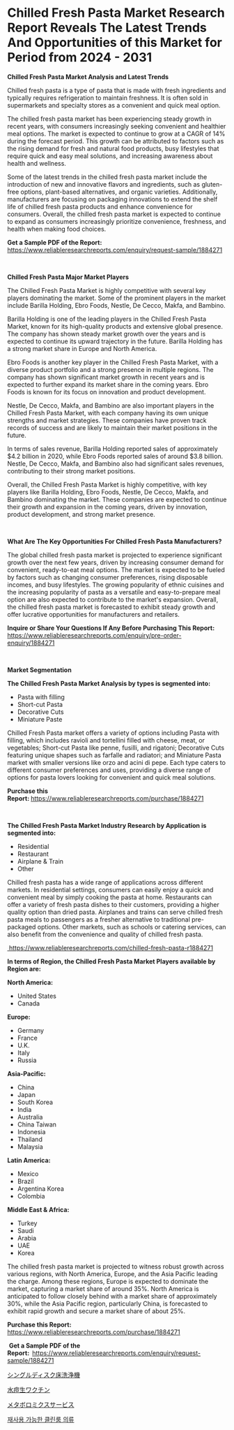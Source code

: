 <p><h1>Chilled Fresh Pasta Market Research Report Reveals The Latest Trends And Opportunities of this Market for Period from 2024 - 2031</h1></p><p><strong>Chilled Fresh Pasta Market Analysis and Latest Trends</strong></p>
<p><p>Chilled fresh pasta is a type of pasta that is made with fresh ingredients and typically requires refrigeration to maintain freshness. It is often sold in supermarkets and specialty stores as a convenient and quick meal option.</p><p>The chilled fresh pasta market has been experiencing steady growth in recent years, with consumers increasingly seeking convenient and healthier meal options. The market is expected to continue to grow at a CAGR of 14% during the forecast period. This growth can be attributed to factors such as the rising demand for fresh and natural food products, busy lifestyles that require quick and easy meal solutions, and increasing awareness about health and wellness.</p><p>Some of the latest trends in the chilled fresh pasta market include the introduction of new and innovative flavors and ingredients, such as gluten-free options, plant-based alternatives, and organic varieties. Additionally, manufacturers are focusing on packaging innovations to extend the shelf life of chilled fresh pasta products and enhance convenience for consumers. Overall, the chilled fresh pasta market is expected to continue to expand as consumers increasingly prioritize convenience, freshness, and health when making food choices.</p></p>
<p><strong>Get a Sample PDF of the Report:&nbsp;</strong> <a href="https://www.reliableresearchreports.com/enquiry/request-sample/1884271">https://www.reliableresearchreports.com/enquiry/request-sample/1884271</a></p>
<p>&nbsp;</p>
<p><strong>Chilled Fresh Pasta Major Market Players</strong></p>
<p><p>The Chilled Fresh Pasta Market is highly competitive with several key players dominating the market. Some of the prominent players in the market include Barilla Holding, Ebro Foods, Nestle, De Cecco, Makfa, and Bambino.</p><p>Barilla Holding is one of the leading players in the Chilled Fresh Pasta Market, known for its high-quality products and extensive global presence. The company has shown steady market growth over the years and is expected to continue its upward trajectory in the future. Barilla Holding has a strong market share in Europe and North America.</p><p>Ebro Foods is another key player in the Chilled Fresh Pasta Market, with a diverse product portfolio and a strong presence in multiple regions. The company has shown significant market growth in recent years and is expected to further expand its market share in the coming years. Ebro Foods is known for its focus on innovation and product development.</p><p>Nestle, De Cecco, Makfa, and Bambino are also important players in the Chilled Fresh Pasta Market, with each company having its own unique strengths and market strategies. These companies have proven track records of success and are likely to maintain their market positions in the future.</p><p>In terms of sales revenue, Barilla Holding reported sales of approximately $4.2 billion in 2020, while Ebro Foods reported sales of around $3.8 billion. Nestle, De Cecco, Makfa, and Bambino also had significant sales revenues, contributing to their strong market positions.</p><p>Overall, the Chilled Fresh Pasta Market is highly competitive, with key players like Barilla Holding, Ebro Foods, Nestle, De Cecco, Makfa, and Bambino dominating the market. These companies are expected to continue their growth and expansion in the coming years, driven by innovation, product development, and strong market presence.</p></p>
<p>&nbsp;</p>
<p><strong>What Are The Key Opportunities For Chilled Fresh Pasta Manufacturers?</strong></p>
<p><p>The global chilled fresh pasta market is projected to experience significant growth over the next few years, driven by increasing consumer demand for convenient, ready-to-eat meal options. The market is expected to be fueled by factors such as changing consumer preferences, rising disposable incomes, and busy lifestyles. The growing popularity of ethnic cuisines and the increasing popularity of pasta as a versatile and easy-to-prepare meal option are also expected to contribute to the market's expansion. Overall, the chilled fresh pasta market is forecasted to exhibit steady growth and offer lucrative opportunities for manufacturers and retailers.</p></p>
<p><strong>Inquire or Share Your Questions If Any Before Purchasing This Report:</strong> <a href="https://www.reliableresearchreports.com/enquiry/pre-order-enquiry/1884271">https://www.reliableresearchreports.com/enquiry/pre-order-enquiry/1884271</a></p>
<p>&nbsp;</p>
<p><strong>Market Segmentation</strong></p>
<p><strong>The Chilled Fresh Pasta Market Analysis by types is segmented into:</strong></p>
<p><ul><li>Pasta with filling</li><li>Short-cut Pasta</li><li>Decorative Cuts</li><li>Miniature Paste</li></ul></p>
<p><p>Chilled Fresh Pasta market offers a variety of options including Pasta with filling, which includes ravioli and tortellini filled with cheese, meat, or vegetables; Short-cut Pasta like penne, fusilli, and rigatoni; Decorative Cuts featuring unique shapes such as farfalle and radiatori; and Miniature Pasta market with smaller versions like orzo and acini di pepe. Each type caters to different consumer preferences and uses, providing a diverse range of options for pasta lovers looking for convenient and quick meal solutions.</p></p>
<p><strong>Purchase this Report:&nbsp;</strong><a href="https://www.reliableresearchreports.com/purchase/1884271">https://www.reliableresearchreports.com/purchase/1884271</a></p>
<p>&nbsp;</p>
<p><strong>The Chilled Fresh Pasta Market Industry Research by Application is segmented into:</strong></p>
<p><ul><li>Residential</li><li>Restaurant</li><li>Airplane & Train</li><li>Other</li></ul></p>
<p><p>Chilled fresh pasta has a wide range of applications across different markets. In residential settings, consumers can easily enjoy a quick and convenient meal by simply cooking the pasta at home. Restaurants can offer a variety of fresh pasta dishes to their customers, providing a higher quality option than dried pasta. Airplanes and trains can serve chilled fresh pasta meals to passengers as a fresher alternative to traditional pre-packaged options. Other markets, such as schools or catering services, can also benefit from the convenience and quality of chilled fresh pasta.</p></p>
<p><a href="https://www.reliableresearchreports.com/chilled-fresh-pasta-r1884271">&nbsp;https://www.reliableresearchreports.com/chilled-fresh-pasta-r1884271</a></p>
<p><strong>In terms of Region, the Chilled Fresh Pasta Market Players available by Region are:</strong></p>
<p>
    <p> <strong> North America: </strong>
        <ul>
            <li>United States</li>
            <li>Canada</li>
        </ul>
        </p> 
    <p> <strong> Europe: </strong>
        <ul>
            <li>Germany</li>
            <li>France</li>
            <li>U.K.</li>
            <li>Italy</li>
            <li>Russia</li>
        </ul>
        </p> 
    <p> <strong> Asia-Pacific: </strong>
        <ul>
            <li>China</li>
            <li>Japan</li>
            <li>South Korea</li>
            <li>India</li>
            <li>Australia</li>
            <li>China Taiwan</li>
            <li>Indonesia</li>
            <li>Thailand</li>
            <li>Malaysia</li>
        </ul>
        </p> 
    <p> <strong> Latin America: </strong>
        <ul>
            <li>Mexico</li>
            <li>Brazil</li>
            <li>Argentina Korea</li>
            <li>Colombia</li>
        </ul>
        </p> 
    <p> <strong> Middle East & Africa: </strong>
        <ul>
            <li>Turkey</li>
            <li>Saudi</li>
            <li>Arabia</li>
            <li>UAE</li>
            <li>Korea</li>
        </ul>
    </p>
    </p>
<p><p>The chilled fresh pasta market is projected to witness robust growth across various regions, with North America, Europe, and the Asia Pacific leading the charge. Among these regions, Europe is expected to dominate the market, capturing a market share of around 35%. North America is anticipated to follow closely behind with a market share of approximately 30%, while the Asia Pacific region, particularly China, is forecasted to exhibit rapid growth and secure a market share of about 25%.</p></p>
<p><strong>Purchase this Report: </strong><a href="https://www.reliableresearchreports.com/purchase/1884271">https://www.reliableresearchreports.com/purchase/1884271</a></p>
<p>&nbsp;<strong>Get a Sample PDF of the Report:&nbsp;&nbsp;</strong><a href="https://www.reliableresearchreports.com/enquiry/request-sample/1884271">https://www.reliableresearchreports.com/enquiry/request-sample/1884271</a></p>
<p><strong></strong></p>
<p><p><a href="https://medium.com/@jackpeters644/%E5%8D%98%E4%B8%80%E3%83%87%E3%82%A3%E3%82%B9%E3%82%AF%E3%83%95%E3%83%AD%E3%82%A2%E3%82%AF%E3%83%AA%E3%83%BC%E3%83%8B%E3%83%B3%E3%82%B0%E6%A9%9F%E5%B8%82%E5%A0%B4%E8%A6%8F%E6%A8%A1%E3%81%AF-%E3%82%B0%E3%83%AD%E3%83%BC%E3%83%90%E3%83%AB%E7%94%A3%E6%A5%AD%E3%81%AB%E3%81%8A%E3%81%91%E3%82%8B%E6%9C%80%E8%89%AF%E3%81%AE%E3%83%9E%E3%83%BC%E3%82%B1%E3%83%86%E3%82%A3%E3%83%B3%E3%82%B0%E3%83%81%E3%83%A3%E3%83%B3%E3%83%8D%E3%83%AB%E3%82%92%E6%98%8E%E3%82%89%E3%81%8B%E3%81%AB%E3%81%99%E3%82%8B-75f9a637330a">シングルディスク床洗浄機</a></p><p><a href="https://github.com/one-cool-chick/Market-Research-Report-List-1/blob/main/690917019846.md">水痘生ワクチン</a></p><p><a href="https://medium.com/@elenorkiehn/%E3%83%A1%E3%82%BF%E3%83%9C%E3%83%AD%E3%83%9F%E3%82%AF%E3%82%B9%E3%82%B5%E3%83%BC%E3%83%93%E3%82%B9%E5%B8%82%E5%A0%B4%E5%88%86%E6%9E%90-%E3%81%9D%E3%81%AEcagr-%E5%B8%82%E5%A0%B4%E3%82%BB%E3%82%B0%E3%83%A1%E3%83%B3%E3%83%86%E3%83%BC%E3%82%B7%E3%83%A7%E3%83%B3-%E3%81%9D%E3%81%97%E3%81%A6%E3%82%B0%E3%83%AD%E3%83%BC%E3%83%90%E3%83%AB%E6%A5%AD%E7%95%8C%E3%81%AE%E6%A6%82%E8%A6%81-e0548e14707b">メタボロミクスサービス</a></p><p><a href="https://medium.com/@tammyholmes1955/%EC%9E%AC%EC%82%AC%EC%9A%A9-%EA%B0%80%EB%8A%A5%ED%95%9C-%ED%81%B4%EB%A6%B0%EB%A3%B8-%EC%9D%98%EB%B3%B5-%EC%8B%9C%EC%9E%A5-%EB%B6%84%EC%84%9D-%EC%84%B8%EA%B3%84-%EC%82%B0%EC%97%85-%EC%A0%84%EB%A7%9D-%EB%B0%8F-%EC%98%88%EC%B8%A1-2024%EB%85%84%EB%B6%80%ED%84%B0-2031%EB%85%84-8b3ae173bc1e">재사용 가능한 클린룸 의류</a></p></p>